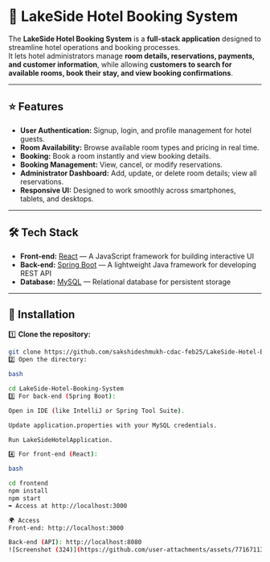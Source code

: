 # 🏨 LakeSide Hotel Booking System

The **LakeSide Hotel Booking System** is a **full-stack application** designed to streamline hotel operations and booking processes.  
It lets hotel administrators manage **room details, reservations, payments, and customer information**, while allowing **customers to search for available rooms, book their stay, and view booking confirmations**.

---

## ⭐ Features

- **User Authentication:** Signup, login, and profile management for hotel guests.
- **Room Availability:** Browse available room types and pricing in real time.
- **Booking:** Book a room instantly and view booking details.
- **Booking Management:** View, cancel, or modify reservations.
- **Administrator Dashboard:** Add, update, or delete room details; view all reservations.
- **Responsive UI:** Designed to work smoothly across smartphones, tablets, and desktops.

---

## 🛠 Tech Stack

- **Front-end:** [React](https://react.dev/) — A JavaScript framework for building interactive UI
- **Back-end:** [Spring Boot](https://spring.io/projects/spring-boot) — A lightweight Java framework for developing REST API
- **Database:** [MySQL](https://www.mysql.com/) — Relational database for persistent storage

---


## 🚀 Installation

1️⃣ **Clone the repository:**
```bash
git clone https://github.com/sakshideshmukh-cdac-feb25/LakeSide-Hotel-Booking-System.git
2️⃣ Open the directory:

bash

cd LakeSide-Hotel-Booking-System
3️⃣ For back-end (Spring Boot):

Open in IDE (like IntelliJ or Spring Tool Suite).

Update application.properties with your MySQL credentials.

Run LakeSideHotelApplication.

4️⃣ For front-end (React):

bash

cd frontend
npm install
npm start
➥ Access at http://localhost:3000

🌍 Access
Front-end: http://localhost:3000

Back-end (API): http://localhost:8080
![Screenshot (324)](https://github.com/user-attachments/assets/77167113-5643-4396-aecc-9bf4de8e0946)


